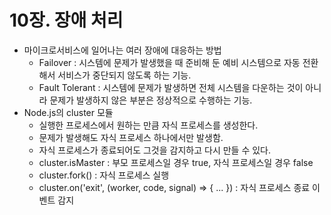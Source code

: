 # 10장. 장애 처리

- 마이크로서비스에 일어나는 여러 장애에 대응하는 방법
  - Failover : 시스템에 문제가 발생했을 때 준비해 둔 예비 시스템으로 자동 전환해서 서비스가 중단되지 않도록 하는 기능.
  - Fault Tolerant : 시스템에 문제가 발생하면 전체 시스템을 다운하는 것이 아니라 문제가 발생하지 않은 부분은 정상적으로 수행하는 기능.
- Node.js의 cluster 모듈
  - 실행한 프로세스에서 원하는 만큼 자식 프로세스를 생성한다.
  - 문제가 발생해도 자식 프로세스 하나에서만 발생함.
  - 자식 프로세스가 종료되어도 그것을 감지하고 다시 만들 수 있다.
  - cluster.isMaster : 부모 프로세스일 경우 true, 자식 프로세스일 경우 false
  - cluster.fork() : 자식 프로세스 실행
  - cluster.on('exit', (worker, code, signal) => { ... }) : 자식 프로세스 종료 이벤트 감지